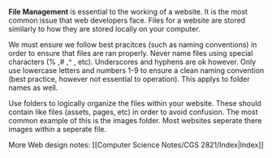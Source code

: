 <b>File Management</b> is essential to the working of a website. It is the most common issue that web developers face. Files for a website are stored similarly to how they are stored locally on your computer.

We must ensure we follow best pracitces (such as naming conventions) in order to ensure that files are ran properly. Never name files using special characters (% ,# ,^ , etc). Underscores and hyphens are ok however. Only use lowercase letters and numbers 1-9 to ensure a clean naming convention (best practice, however not essential to operation). This applys to folder names as well.

Use folders to logically organize the files within your website. These should contain like files (assets, pages, etc) in order to avoid confusion. The most common example of this is the images folder. Most websites seperate there images within a seperate file. 

More Web design notes: [[Computer Science Notes/CGS 2821/Index|Index]]
